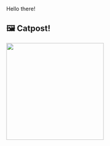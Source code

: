 Hello there!



## 🖼️ Catpost!

<sub>
    <img src="https://cdn2.thecatapi.com/images/c8j.jpg" height="256">
</sub>


